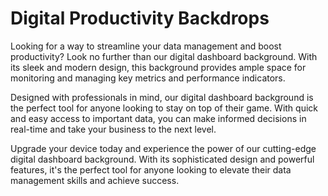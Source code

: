 <!--font:Poppins-->

# Digital Productivity Backdrops

Looking for a way to streamline your data management and boost productivity? Look no further than our digital dashboard background. With its sleek and modern design, this background provides ample space for monitoring and managing key metrics and performance indicators.

Designed with professionals in mind, our digital dashboard background is the perfect tool for anyone looking to stay on top of their game. With quick and easy access to important data, you can make informed decisions in real-time and take your business to the next level.

Upgrade your device today and experience the power of our cutting-edge digital dashboard background. With its sophisticated design and powerful features, it's the perfect tool for anyone looking to elevate their data management skills and achieve success.

<!--

Write me markdown content of website with wallpaper:

"A wallpaper with a simple graphic of a digital dashboard or control panel, with space for monitoring and managing data."

The header of the page should not be copy of the text but rather a real content of the website which is using this wallpaper.


---


# Data Management Dashboard Wallpaper

Decorate your desktop or phone screen with our sleek and modern wallpaper featuring a simple graphic of a digital dashboard or control panel. The design provides ample space for monitoring and managing data, making it perfect for professionals in the tech and business industries.

Whether you're looking to add some style to your personal device or want to create a professional aesthetic for your work computer, this wallpaper is sure to impress. Download it now and take control of your data management in style!


---


Heading should not include word "wallpaper". The website should not be about the wallpaper itself, wallpaper is just a related background, rewrite whole content.


---


# Digital Dashboard Wallpaper for Efficient Data Management

Upgrade your desktop or mobile device with our cutting-edge digital dashboard wallpaper, designed to help you manage and monitor data with ease. Our sleek and modern design features a simple graphic of a digital control panel, providing ample space for tracking key metrics and performance indicators.

Perfect for professionals in the tech and business industries, this wallpaper will add a touch of sophistication to your device while also boosting productivity. With quick and easy access to important data, you can stay on top of your game and make informed decisions in real-time.

Download our digital dashboard wallpaper now and take your data management to the next level!


---


Heading should not include word "wallpaper". The website should not be about the wallpaper itself, wallpaper is just a related background, rewrite whole content.


---


# Elevate Your Data Management with a Digital Dashboard Background

Transform your desktop or mobile device into a powerful data management tool with our digital dashboard background. Featuring a sleek and modern design, our background provides ample space for monitoring and managing key metrics and performance indicators.

Designed with professionals in mind, our digital dashboard background is perfect for anyone looking to boost productivity and stay on top of their game. With quick and easy access to important data, you can make informed decisions in real-time and stay ahead of the competition.

Upgrade your device today and take advantage of our cutting-edge digital dashboard background. With its sophisticated design and powerful features, it's the perfect tool for anyone looking to elevate their data management skills.


---


Heading is too long, rewrite whole content.


---


# Boost Your Productivity with a Digital Dashboard Background

Looking for a way to streamline your data management and boost productivity? Look no further than our digital dashboard background. With its sleek and modern design, this background provides ample space for monitoring and managing key metrics and performance indicators.

Designed with professionals in mind, our digital dashboard background is the perfect tool for anyone looking to stay on top of their game. With quick and easy access to important data, you can make informed decisions in real-time and take your business to the next level.

Upgrade your device today and experience the power of our cutting-edge digital dashboard background. With its sophisticated design and powerful features, it's the perfect tool for anyone looking to elevate their data management skills and achieve success.


---


Write me a Google font which is best fitting for the website.

Pick from the list:
- Barlow Condensed
- Orbitron
- Playfair Display
- Inter
- IBM Plex Sans
- Lobster
- Futura
- Open Sans
- Alegreya
- Exo 2
- Poppins
- Montserrat
- Roboto
- Dancing Script
- Raleway
- Lato
- Great Vibes


Write just the font name nothing else.


---


Poppins

-->

